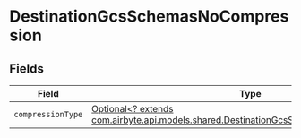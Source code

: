# DestinationGcsSchemasNoCompression


## Fields

| Field                                                                                                                                                 | Type                                                                                                                                                  | Required                                                                                                                                              | Description                                                                                                                                           |
| ----------------------------------------------------------------------------------------------------------------------------------------------------- | ----------------------------------------------------------------------------------------------------------------------------------------------------- | ----------------------------------------------------------------------------------------------------------------------------------------------------- | ----------------------------------------------------------------------------------------------------------------------------------------------------- |
| `compressionType`                                                                                                                                     | [Optional<? extends com.airbyte.api.models.shared.DestinationGcsSchemasCompressionType>](../../models/shared/DestinationGcsSchemasCompressionType.md) | :heavy_minus_sign:                                                                                                                                    | N/A                                                                                                                                                   |